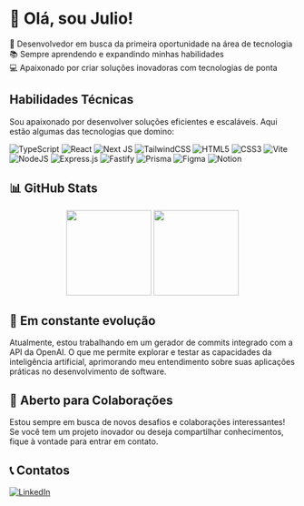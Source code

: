 # 👋 Olá, sou Julio!
🚀 Desenvolvedor em busca da primeira oportunidade na área de tecnologia  
📚 Sempre aprendendo e expandindo minhas habilidades   
💻 Apaixonado por criar soluções inovadoras com tecnologias de ponta   

## Habilidades Técnicas
Sou apaixonado por desenvolver soluções eficientes e escaláveis. Aqui estão algumas das tecnologias que domino:  

![TypeScript](https://img.shields.io/badge/typescript-%23007ACC.svg?style=for-the-badge&logo=typescript&logoColor=white) 
![React](https://img.shields.io/badge/react-%2320232a.svg?style=for-the-badge&logo=react&logoColor=%2361DAFB)
![Next JS](https://img.shields.io/badge/Next-black?style=for-the-badge&logo=next.js&logoColor=white)
![TailwindCSS](https://img.shields.io/badge/tailwindcss-%2338B2AC.svg?style=for-the-badge&logo=tailwind-css&logoColor=white)
![HTML5](https://img.shields.io/badge/html5-%23E34F26.svg?style=for-the-badge&logo=html5&logoColor=white)
![CSS3](https://img.shields.io/badge/css3-%231572B6.svg?style=for-the-badge&logo=css3&logoColor=white)
![Vite](https://img.shields.io/badge/vite-%23646CFF.svg?style=for-the-badge&logo=vite&logoColor=white)
![NodeJS](https://img.shields.io/badge/node.js-6DA55F?style=for-the-badge&logo=node.js&logoColor=white)
![Express.js](https://img.shields.io/badge/express.js-%23404d59.svg?style=for-the-badge&logo=express&logoColor=%2361DAFB)
![Fastify](https://img.shields.io/badge/fastify-%23000000.svg?style=for-the-badge&logo=fastify&logoColor=white)
![Prisma](https://img.shields.io/badge/Prisma-3982CE?style=for-the-badge&logo=Prisma&logoColor=white)
![Figma](https://img.shields.io/badge/figma-%23F24E1E.svg?style=for-the-badge&logo=figma&logoColor=white)
![Notion](https://img.shields.io/badge/Notion-%23000000.svg?style=for-the-badge&logo=notion&logoColor=white)

## 📊 GitHub Stats
<div align="center">
  <picture>
    <source
      height=150
      srcset="https://github-readme-stats.vercel.app/api?username=julioc090&hide=contribs&show_icons=true&theme=dark&hide_border=true"
      media="(prefers-color-scheme: dark)"
    />
    <source
      height=150
      srcset="https://github-readme-stats.vercel.app/api?username=julioc090&hide=contribs&show_icons=true"
      media="(prefers-color-scheme: light), (prefers-color-scheme: no-preference)"
    />
    <img height=150 src="https://github-readme-stats.vercel.app/api?username=julioc090&hide=contribs&show_icons=true" />
  </picture>

  <picture>
    <source
      height=150
      srcset="https://github-readme-stats.vercel.app/api/top-langs/?username=julioc090&layout=compact&theme=dark&hide_border=true"
      media="(prefers-color-scheme: dark)"
    />
    <source
      height=150
      srcset="https://github-readme-stats.vercel.app/api/top-langs/?username=julioc090&layout=compact"
      media="(prefers-color-scheme: light), (prefers-color-scheme: no-preference)"
    />
    <img height=150 src="https://github-readme-stats.vercel.app/api/top-langs/?username=julioc090&layout=compact" />
  </picture>
</div>


## 🌱 Em constante evolução
Atualmente, estou trabalhando em um  gerador de commits integrado com a API da OpenAI. O que me permite explorar e testar as capacidades da inteligência artificial, aprimorando meu entendimento sobre suas aplicações práticas no desenvolvimento de software.

## 💬 Aberto para Colaborações
Estou sempre em busca de novos desafios e colaborações interessantes! Se você tem um projeto inovador ou deseja compartilhar conhecimentos, fique à vontade para entrar em contato.

## 📞 Contatos
[![LinkedIn](https://img.shields.io/badge/linkedin-%230077B5.svg?style=for-the-badge&logo=linkedin&logoColor=white)](https://www.linkedin.com/in/julio-cesar-ziviani-753308188/)